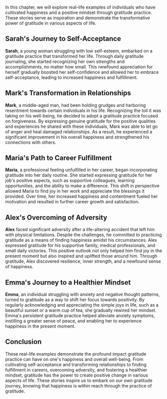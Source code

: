
In this chapter, we will explore real-life examples of individuals who have cultivated happiness and a positive mindset through gratitude practice. These stories serve as inspiration and demonstrate the transformative power of gratitude in various aspects of life.

Sarah's Journey to Self-Acceptance
----------------------------------

**Sarah**, a young woman struggling with low self-esteem, embarked on a gratitude practice that transformed her life. Through daily gratitude journaling, she started recognizing her own strengths and accomplishments, no matter how small. This newfound appreciation for herself gradually boosted her self-confidence and allowed her to embrace self-acceptance, leading to increased happiness and fulfillment.

Mark's Transformation in Relationships
--------------------------------------

**Mark**, a middle-aged man, had been holding grudges and harboring resentment towards certain individuals in his life. Recognizing the toll it was taking on his well-being, he decided to adopt a gratitude practice focused on forgiveness. By expressing genuine gratitude for the positive qualities and experiences he shared with these individuals, Mark was able to let go of anger and heal damaged relationships. As a result, he experienced a significant improvement in his overall happiness and strengthened his connections with others.

Maria's Path to Career Fulfillment
----------------------------------

**Maria**, a professional feeling unfulfilled in her career, began incorporating gratitude into her daily routine. She started expressing gratitude for her job's positive aspects, such as supportive colleagues, learning opportunities, and the ability to make a difference. This shift in perspective allowed Maria to find joy in her work and appreciate the blessings it provided. Over time, her increased happiness and contentment fueled her motivation and resulted in further career growth and satisfaction.

Alex's Overcoming of Adversity
------------------------------

**Alex** faced significant adversity after a life-altering accident that left him with physical limitations. Despite the challenges, he committed to practicing gratitude as a means of finding happiness amidst his circumstances. Alex expressed gratitude for his supportive family, medical professionals, and small daily victories. This positive outlook not only helped him find joy in the present moment but also inspired and uplifted those around him. Through gratitude, Alex discovered resilience, inner strength, and a newfound sense of happiness.

Emma's Journey to a Healthier Mindset
-------------------------------------

**Emma**, an individual struggling with anxiety and negative thought patterns, turned to gratitude as a way to shift her focus towards positivity. By regularly acknowledging and appreciating the simple joys in life, such as a beautiful sunset or a warm cup of tea, she gradually rewired her mindset. Emma's persistent gratitude practice helped alleviate anxiety symptoms, instilling a greater sense of peace, and enabling her to experience happiness in the present moment.

Conclusion
----------

These real-life examples demonstrate the profound impact gratitude practice can have on one's happiness and overall well-being. From cultivating self-acceptance and transforming relationships to finding fulfillment in careers, overcoming adversity, and fostering a healthier mindset, gratitude has the power to create positive change in various aspects of life. These stories inspire us to embark on our own gratitude journey, knowing that happiness is within reach through the practice of gratitude.
